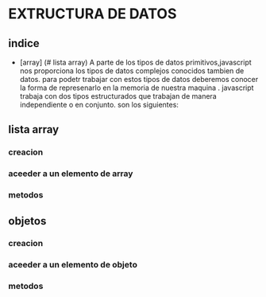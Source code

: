 # EXTRUCTURA DE DATOS
## indice
- [array] (# lista array)
A parte de los tipos de datos primitivos,javascript nos proporciona los tipos de datos
complejos conocidos tambien de datos. para podetr trabajar con estos tipos de datos deberemos conocer la 
forma de represenarlo en la memoria de nuestra maquina .
javascript trabaja con dos tipos estructurados que trabajan de manera independiente o en conjunto.
son los siguientes:
## lista array
### creacion
### aceeder a un elemento de array
### metodos

## objetos
### creacion
### aceeder a un elemento de objeto
### metodos

